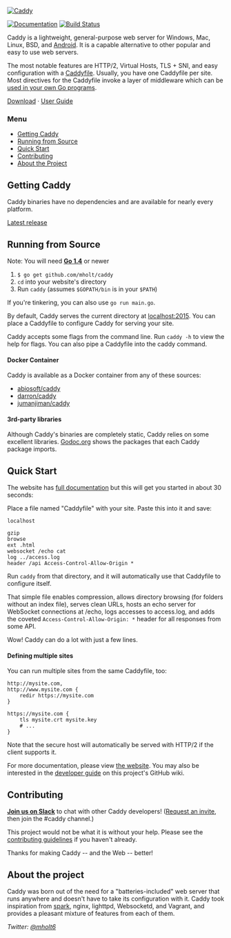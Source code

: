 [![Caddy](https://caddyserver.com/resources/images/caddy-boxed.png)](https://caddyserver.com)

[![Documentation](https://img.shields.io/badge/godoc-reference-blue.svg?style=flat-square)](https://godoc.org/github.com/mholt/caddy) [![Build Status](https://img.shields.io/travis/mholt/caddy.svg?style=flat-square)](https://travis-ci.org/mholt/caddy)

Caddy is a lightweight, general-purpose web server for Windows, Mac, Linux, BSD, and [Android](https://github.com/mholt/caddy/wiki/Running-Caddy-on-Android). It is a capable alternative to other popular and easy to use web servers.

The most notable features are HTTP/2, Virtual Hosts, TLS + SNI, and easy configuration with a [Caddyfile](https://caddyserver.com/docs/caddyfile). Usually, you have one Caddyfile per site. Most directives for the Caddyfile invoke a layer of middleware which can be [used in your own Go programs](https://github.com/mholt/caddy/wiki/Using-Caddy-Middleware-in-Your-Own-Programs).

[Download](https://github.com/mholt/caddy/releases) · [User Guide](https://caddyserver.com/docs)




### Menu

- [Getting Caddy](#getting-caddy)
- [Running from Source](#running-from-source)
- [Quick Start](#quick-start)
- [Contributing](#contributing)
- [About the Project](#about-the-project)




## Getting Caddy

Caddy binaries have no dependencies and are available for nearly every platform.

[Latest release](https://github.com/mholt/caddy/releases/latest)


## Running from Source

Note: You will need **[Go 1.4](https://golang.org/dl)** or newer

1. `$ go get github.com/mholt/caddy`
2. `cd` into your website's directory
3. Run `caddy` (assumes `$GOPATH/bin` is in your `$PATH`)

If you're tinkering, you can also use `go run main.go`.

By default, Caddy serves the current directory at [localhost:2015](http://localhost:2015). You can place a Caddyfile to configure Caddy for serving your site.

Caddy accepts some flags from the command line. Run `caddy -h` to view the help for flags. You can also pipe a Caddyfile into the caddy command.



#### Docker Container

Caddy is available as a Docker container from any of these sources:

- [abiosoft/caddy](https://registry.hub.docker.com/u/abiosoft/caddy/)
- [darron/caddy](https://registry.hub.docker.com/u/darron/caddy/)
- [jumanjiman/caddy](https://registry.hub.docker.com/u/jumanjiman/caddy/)



#### 3rd-party libraries

Although Caddy's binaries are completely static, Caddy relies on some excellent libraries. [Godoc.org](https://godoc.org/github.com/mholt/caddy) shows the packages that each Caddy package imports.




## Quick Start

The website has [full documentation](https://caddyserver.com/docs) but this will get you started in about 30 seconds:

Place a file named "Caddyfile" with your site. Paste this into it and save:

```
localhost

gzip
browse
ext .html
websocket /echo cat
log ../access.log
header /api Access-Control-Allow-Origin *
```

Run `caddy` from that directory, and it will automatically use that Caddyfile to configure itself.

That simple file enables compression, allows directory browsing (for folders without an index file), serves clean URLs, hosts an echo server for WebSocket connections at /echo, logs accesses to access.log, and adds the coveted `Access-Control-Allow-Origin: *` header for all responses from some API.

Wow! Caddy can do a lot with just a few lines.

#### Defining multiple sites

You can run multiple sites from the same Caddyfile, too:

```
http://mysite.com,
http://www.mysite.com {
	redir https://mysite.com
}

https://mysite.com {
	tls mysite.crt mysite.key
	# ...
}
```

Note that the secure host will automatically be served with HTTP/2 if the client supports it.

For more documentation, please view [the website](https://caddyserver.com/docs). You may also be interested in the [developer guide](https://github.com/mholt/caddy/wiki) on this project's GitHub wiki.






## Contributing

**[Join us on Slack](https://gophers.slack.com/messages/caddy/)** to chat with other Caddy developers! ([Request an invite](http://bit.ly/go-slack-signup), then join the #caddy channel.)

This project would not be what it is without your help. Please see the [contributing guidelines](https://github.com/mholt/caddy/blob/master/CONTRIBUTING.md) if you haven't already.

Thanks for making Caddy -- and the Web -- better!




## About the project

Caddy was born out of the need for a "batteries-included" web server that runs anywhere and doesn't have to take its configuration with it. Caddy took inspiration from [spark](https://github.com/rif/spark), nginx, lighttpd, Websocketd, and Vagrant, and provides a pleasant mixture of features from each of them.


*Twitter: [@mholt6](https://twitter.com/mholt6)*
